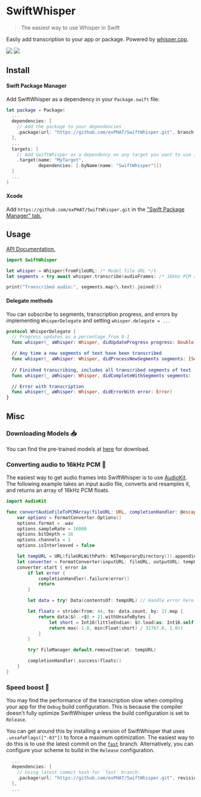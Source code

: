 # SwiftWhisper

> The easiest way to use Whisper in Swift

Easily add transcription to your app or package. Powered by [whisper.cpp](https://github.com/ggerganov/whisper.cpp).

[![](https://img.shields.io/endpoint?url=https%3A%2F%2Fswiftpackageindex.com%2Fapi%2Fpackages%2FexPHAT%2FSwiftWhisper%2Fbadge%3Ftype%3Dswift-versions)](https://swiftpackageindex.com/exPHAT/SwiftWhisper)
[![](https://img.shields.io/endpoint?url=https%3A%2F%2Fswiftpackageindex.com%2Fapi%2Fpackages%2FexPHAT%2FSwiftWhisper%2Fbadge%3Ftype%3Dplatforms)](https://swiftpackageindex.com/exPHAT/SwiftWhisper)

## Install


#### Swift Package Manager

Add SwiftWhisper as a dependency in your `Package.swift` file:

```swift
let package = Package(
  ...
  dependencies: [
    // Add the package to your dependencies
    .package(url: "https://github.com/exPHAT/SwiftWhisper.git", branch: "master"),
  ],
  ...
  targets: [
    // Add SwiftWhisper as a dependency on any target you want to use it in
    .target(name: "MyTarget",
            dependencies: [.byName(name: "SwiftWhisper")])
  ]
  ...
)
```

#### Xcode

Add `https://github.com/exPHAT/SwiftWhisper.git` in the ["Swift Package Manager" tab.](https://developer.apple.com/documentation/xcode/adding-package-dependencies-to-your-app)

## Usage

[API Documentation.](https://swiftpackageindex.com/exPHAT/SwiftWhisper/v1.0.1/documentation/)

```swift
import SwiftWhisper

let whisper = Whisper(fromFileURL: /* Model file URL */)
let segments = try await whisper.transcribe(audioFrames: /* 16kHz PCM audio frames */)

print("Transcribed audio:", segments.map(\.text).joined())
```

#### Delegate methods

You can subscribe to segments, transcription progress, and errors by implementing `WhisperDelegate` and setting `whisper.delegate = ...`

```swift
protocol WhisperDelegate {
  // Progress updates as a percentage from 0-1
  func whisper(_ aWhisper: Whisper, didUpdateProgress progress: Double)

  // Any time a new segments of text have been transcribed
  func whisper(_ aWhisper: Whisper, didProcessNewSegments segments: [Segment], atIndex index: Int)
  
  // Finished transcribing, includes all transcribed segments of text
  func whisper(_ aWhisper: Whisper, didCompleteWithSegments segments: [Segment])

  // Error with transcription
  func whisper(_ aWhisper: Whisper, didErrorWith error: Error)
}
```

## Misc

### Downloading Models :inbox_tray:

You can find the pre-trained models at [here](https://huggingface.co/ggerganov/whisper.cpp) for download.

### Converting audio to 16kHz PCM :wrench:

The easiest way to get audio frames into SwiftWhisper is to use [AudioKit](https://github.com/AudioKit/AudioKit). The following example takes an input audio file, converts and resamples it, and returns an array of 16kHz PCM floats.

```swift
import AudioKit

func convertAudioFileToPCMArray(fileURL: URL, completionHandler: @escaping (Result<[Float], Error>) -> Void) {
    var options = FormatConverter.Options()
    options.format = .wav
    options.sampleRate = 16000
    options.bitDepth = 16
    options.channels = 1
    options.isInterleaved = false

    let tempURL = URL(fileURLWithPath: NSTemporaryDirectory()).appendingPathComponent(UUID().uuidString)
    let converter = FormatConverter(inputURL: fileURL, outputURL: tempURL, options: options)
    converter.start { error in
        if let error {
            completionHandler(.failure(error))
            return
        }

        let data = try! Data(contentsOf: tempURL) // Handle error here

        let floats = stride(from: 44, to: data.count, by: 2).map {
            return data[$0..<$0 + 2].withUnsafeBytes {
                let short = Int16(littleEndian: $0.load(as: Int16.self))
                return max(-1.0, min(Float(short) / 32767.0, 1.0))
            }
        }

        try? FileManager.default.removeItem(at: tempURL)

        completionHandler(.success(floats))
    }
}
```

### Speed boost :rocket:

You may find the performance of the transcription slow when compiling your app for the `Debug` build configuration. This is because the compiler doesn't fully optimize SwiftWhisper unless the build configuration is set to `Release`.

You can get around this by installing a version of SwiftWhisper that uses `.unsafeFlags(["-03"])` to force a maximum optimization. The easiest way to do this is to use the latest commit on the [`fast`](https://github.com/exPHAT/SwiftWhisper/tree/fast) branch. Alternatively, you can configure your scheme to build in the `Release` configuration.

```swift
  ...
  dependencies: [
    // Using latest commit hash for `fast` branch:
    .package(url: "https://github.com/exPHAT/SwiftWhisper.git", revision: "6ed3484c5cf449041b5c9bcb3ac82455d6a586d7"),
  ],
  ...
```
